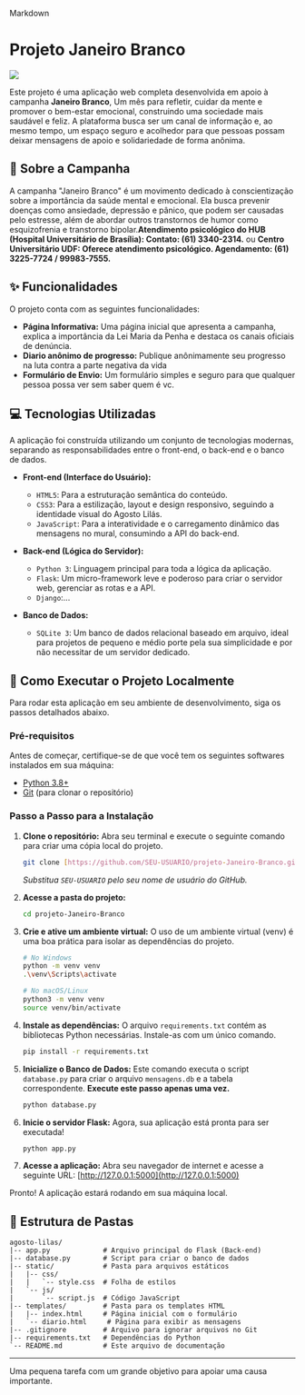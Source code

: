 Markdown


# Projeto Janeiro Branco

![](https://www.gov.br/cetene/pt-br/assuntos/noticias/campanha-janeiro-branco-1/PapeldeParede.png)


Este projeto é uma aplicação web completa desenvolvida em apoio à campanha **Janeiro Branco**, Um mês para refletir, cuidar da mente e promover o bem-estar emocional, construindo uma sociedade mais saudável e feliz. A plataforma busca ser um canal de informação e, ao mesmo tempo, um espaço seguro e acolhedor para que pessoas possam deixar mensagens de apoio e solidariedade de forma anônima.

## 📜 Sobre a Campanha

A campanha "Janeiro Branco" é um movimento dedicado à conscientização sobre a importância da saúde mental e emocional. Ela busca prevenir doenças como ansiedade, depressão e pânico, que podem ser causadas pelo estresse, além de abordar outros transtornos de humor como esquizofrenia e transtorno bipolar.**Atendimento psicológico do HUB (Hospital Universitário de Brasília): Contato: (61) 3340-2314.** ou **Centro Universitário UDF: Oferece atendimento psicológico. Agendamento: (61) 3225-7724 / 99983-7555.**

## ✨ Funcionalidades

O projeto conta com as seguintes funcionalidades:

* **Página Informativa:** Uma página inicial que apresenta a campanha, explica a importância da Lei Maria da Penha e destaca os canais oficiais de denúncia.
* **Diario anônimo de progresso:** Publique anônimamente seu progresso na luta contra a parte negativa da vida 
* **Formulário de Envio:** Um formulário simples e seguro para que qualquer pessoa possa ver sem saber quem é vc.

## 💻 Tecnologias Utilizadas

A aplicação foi construída utilizando um conjunto de tecnologias modernas, separando as responsabilidades entre o front-end, o back-end e o banco de dados.

* **Front-end (Interface do Usuário):**
    * `HTML5`: Para a estruturação semântica do conteúdo.
    * `CSS3`: Para a estilização, layout e design responsivo, seguindo a identidade visual do Agosto Lilás.
    * `JavaScript`: Para a interatividade e o carregamento dinâmico das mensagens no mural, consumindo a API do back-end.

* **Back-end (Lógica do Servidor):**
    * `Python 3`: Linguagem principal para toda a lógica da aplicação.
    * `Flask`: Um micro-framework leve e poderoso para criar o servidor web, gerenciar as rotas e a API.
    * `Django`:...

* **Banco de Dados:**
    * `SQLite 3`: Um banco de dados relacional baseado em arquivo, ideal para projetos de pequeno e médio porte pela sua simplicidade e por não necessitar de um servidor dedicado.

## 🚀 Como Executar o Projeto Localmente

Para rodar esta aplicação em seu ambiente de desenvolvimento, siga os passos detalhados abaixo.

### Pré-requisitos

Antes de começar, certifique-se de que você tem os seguintes softwares instalados em sua máquina:

* [Python 3.8+](https://www.python.org/downloads/)
* [Git](https://git-scm.com/) (para clonar o repositório)

### Passo a Passo para a Instalação

1.  **Clone o repositório:**
    Abra seu terminal e execute o seguinte comando para criar uma cópia local do projeto.
    ```bash
    git clone [https://github.com/SEU-USUARIO/projeto-Janeiro-Branco.git](https://github.com/SEU-USUARIO/projeto-agosto-lilas.git)
    ```
    *Substitua `SEU-USUARIO` pelo seu nome de usuário do GitHub.*

2.  **Acesse a pasta do projeto:**
    ```bash
    cd projeto-Janeiro-Branco
    ```

3.  **Crie e ative um ambiente virtual:**
    O uso de um ambiente virtual (venv) é uma boa prática para isolar as dependências do projeto.
    ```bash
    # No Windows
    python -m venv venv
    .\venv\Scripts\activate

    # No macOS/Linux
    python3 -m venv venv
    source venv/bin/activate
    ```

4.  **Instale as dependências:**
    O arquivo `requirements.txt` contém as bibliotecas Python necessárias. Instale-as com um único comando.
    ```bash
    pip install -r requirements.txt
    ```

5.  **Inicialize o Banco de Dados:**
    Este comando executa o script `database.py` para criar o arquivo `mensagens.db` e a tabela correspondente. **Execute este passo apenas uma vez.**
    ```bash
    python database.py
    ```

6.  **Inicie o servidor Flask:**
    Agora, sua aplicação está pronta para ser executada!
    ```bash
    python app.py
    ```

7.  **Acesse a aplicação:**
    Abra seu navegador de internet e acesse a seguinte URL:
    [http://127.0.0.1:5000](http://127.0.0.1:5000)

Pronto! A aplicação estará rodando em sua máquina local.

## 📂 Estrutura de Pastas

```
agosto-lilas/
|-- app.py             # Arquivo principal do Flask (Back-end)
|-- database.py        # Script para criar o banco de dados
|-- static/            # Pasta para arquivos estáticos
|   |-- css/
|   |   `-- style.css  # Folha de estilos
|   `-- js/
|       `-- script.js  # Código JavaScript
|-- templates/         # Pasta para os templates HTML
|   |-- index.html     # Página inicial com o formulário
|   `-- diario.html     # Página para exibir as mensagens
|-- .gitignore         # Arquivo para ignorar arquivos no Git
|-- requirements.txt   # Dependências do Python
`-- README.md          # Este arquivo de documentação
```

---
Uma pequena tarefa com um grande objetivo para apoiar uma causa importante.
